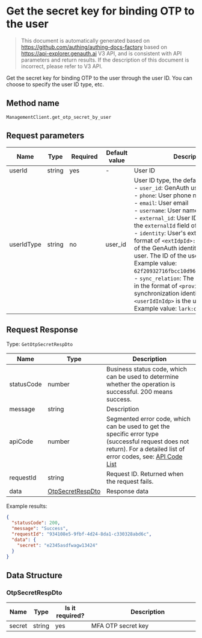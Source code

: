 # Get the secret key for binding OTP to the user

<!--
Warning⚠️:
Do not modify this document directly,
https://github.com/Authing/authing-docs-factory
Use this project to generate
-->

<LastUpdated />

> This document is automatically generated based on https://github.com/authing/authing-docs-factory based on https://api-explorer.genauth.ai V3 API, and is consistent with API parameters and return results. If the description of this document is incorrect, please refer to V3 API.

Get the secret key for binding OTP to the user through the user ID. You can choose to specify the user ID type, etc.

## Method name

`ManagementClient.get_otp_secret_by_user`

## Request parameters

| Name       | Type   | <div style="width:80px">Required</div> | <div style="width:60px">Default value</div> | <div style="width:300px">Description</div>                                                                                                                                                                                                                                                                                                                                                                                                                                                                                                                                                                                                                                                                                                                                                                                                                                                                                                                                                                                                                            | <div style="width:200px">Sample value</div> |
| ---------- | ------ | -------------------------------------- | ------------------------------------------- | --------------------------------------------------------------------------------------------------------------------------------------------------------------------------------------------------------------------------------------------------------------------------------------------------------------------------------------------------------------------------------------------------------------------------------------------------------------------------------------------------------------------------------------------------------------------------------------------------------------------------------------------------------------------------------------------------------------------------------------------------------------------------------------------------------------------------------------------------------------------------------------------------------------------------------------------------------------------------------------------------------------------------------------------------------------------- | ------------------------------------------- |
| userId     | string | yes                                    | -                                           | User ID                                                                                                                                                                                                                                                                                                                                                                                                                                                                                                                                                                                                                                                                                                                                                                                                                                                                                                                                                                                                                                                               | `6229ffaxxxxxxxxcade3e3d9`                  |
| userIdType | string | no                                     | user_id                                     | User ID type, the default value is `user_id`, the optional values ​​are:<br>- `user_id`: GenAuth user ID, such as `6319a1504f3xxxxf214dd5b7`<br>- `phone`: User phone number<br>- `email`: User email<br>- `username`: User name<br>- `external_id`: User ID in the external system, corresponding to the `externalId` field of GenAuth user information<br>- `identity`: User's external identity source information, in the format of `<extIdpId>:<userIdInIdp>`, where `<extIdpId>` is the ID of the GenAuth identity source, and `<userIdInIdp>` is the ID of the user. The ID of the user in the external identity source. <br>Example value: `62f20932716fbcc10d966ee5:ou_8bae746eac07cd2564654140d2a9ac61`. <br>- `sync_relation`: The user's external identity source information, in the format of `<provier>:<userIdInIdp>`, where `<provier>` is the synchronization identity source type, such as wechatwork, lark; `<userIdInIdp>` is the user's ID in the external identity source. <br>Example value: `lark:ou_8bae746eac07cd2564654140d2a9ac61`. <br> | `user_id`                                   |

## Request Response

Type: `GetOtpSecretRespDto`

| Name       | Type                                             | Description                                                                                                                                                                                                                                                                                                                                  |
| ---------- | ------------------------------------------------ | -------------------------------------------------------------------------------------------------------------------------------------------------------------------------------------------------------------------------------------------------------------------------------------------------------------------------------------------- |
| statusCode | number                                           | Business status code, which can be used to determine whether the operation is successful. 200 means success.                                                                                                                                                                                                                                 |
| message    | string                                           | Description                                                                                                                                                                                                                                                                                                                                  |
| apiCode    | number                                           | Segmented error code, which can be used to get the specific error type (successful request does not return). For a detailed list of error codes, see: [API Code List](https://api-explorer.genauth.ai/?tag=group/%E5%BC%80%E5%8F%91%E5%87%86%E5%A4%87#tag/%E5%BC%80%E5%8F%91%E5%87%86%E5%A4%87/%E9%94%99%E8%AF%AF%E5%A4%84%E7%90%86/apiCode) |
| requestId  | string                                           | Request ID. Returned when the request fails.                                                                                                                                                                                                                                                                                                 |
| data       | <a href="#OtpSecretRespDto">OtpSecretRespDto</a> | Response data                                                                                                                                                                                                                                                                                                                                |

Example results:

```json
{
  "statusCode": 200,
  "message": "Success",
  "requestId": "934108e5-9fbf-4d24-8da1-c330328abd6c",
  "data": {
    "secret": "e2345asdfwagw13424"
  }
}
```

## Data Structure

### <a id="OtpSecretRespDto"></a> OtpSecretRespDto

| Name   | Type   | <div style="width:80px">Is it required?</div> | <div style="width:300px">Description</div> | <div style="width:200px">Example value</div> |
| ------ | ------ | --------------------------------------------- | ------------------------------------------ | -------------------------------------------- |
| secret | string | yes                                           | MFA OTP secret key                         | `e2345asdfwagw13424`                         |
